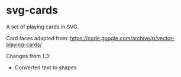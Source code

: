 # svg-cards

A set of playing cards in SVG.

Card faces adapted from: https://code.google.com/archive/p/vector-playing-cards/

Changes from 1.3:
* Converted text to shapes